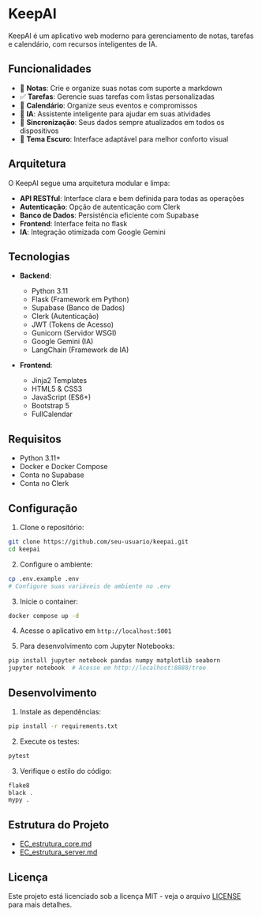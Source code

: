 # KeepAI

KeepAI é um aplicativo web moderno para gerenciamento de notas, tarefas e calendário, com recursos inteligentes de IA.

## Funcionalidades

- 📝 **Notas**: Crie e organize suas notas com suporte a markdown
- ✅ **Tarefas**: Gerencie suas tarefas com listas personalizadas
- 📅 **Calendário**: Organize seus eventos e compromissos
- 🤖 **IA**: Assistente inteligente para ajudar em suas atividades
- 🔄 **Sincronização**: Seus dados sempre atualizados em todos os dispositivos
- 🌙 **Tema Escuro**: Interface adaptável para melhor conforto visual

## Arquitetura

O KeepAI segue uma arquitetura modular e limpa:

- **API RESTful**: Interface clara e bem definida para todas as operações
- **Autenticação**: Opção de autenticação com Clerk
- **Banco de Dados**: Persistência eficiente com Supabase
- **Frontend**: Interface feita no flask
- **IA**: Integração otimizada com Google Gemini

## Tecnologias

- **Backend**:

  - Python 3.11
  - Flask (Framework em Python)
  - Supabase (Banco de Dados)
  - Clerk (Autenticação)
  - JWT (Tokens de Acesso)
  - Gunicorn (Servidor WSGI)
  - Google Gemini (IA)
  - LangChain (Framework de IA)

- **Frontend**:
  - Jinja2 Templates
  - HTML5 & CSS3
  - JavaScript (ES6+)
  - Bootstrap 5
  - FullCalendar

## Requisitos

- Python 3.11+
- Docker e Docker Compose
- Conta no Supabase
- Conta no Clerk

## Configuração

1. Clone o repositório:

```bash
git clone https://github.com/seu-usuario/keepai.git
cd keepai
```

2. Configure o ambiente:

```bash
cp .env.example .env
# Configure suas variáveis de ambiente no .env
```

3. Inicie o container:

```bash
docker compose up -d
```

4. Acesse o aplicativo em `http://localhost:5001`

5. Para desenvolvimento com Jupyter Notebooks:

```bash
pip install jupyter notebook pandas numpy matplotlib seaborn
jupyter notebook  # Acesse em http://localhost:8888/tree
```

## Desenvolvimento

1. Instale as dependências:

```bash
pip install -r requirements.txt
```

2. Execute os testes:

```bash
pytest
```

3. Verifique o estilo do código:

```bash
flake8
black .
mypy .
```

## Estrutura do Projeto

- [EC_estrutura_core.md](00_core/EC_estrutura_core.md)
- [EC_estrutura_server.md](server/EC_estrutura_server.md)

## Licença

Este projeto está licenciado sob a licença MIT - veja o arquivo [LICENSE](LICENSE) para mais detalhes.
